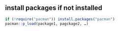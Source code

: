 ## install packages if not installed

```r
if (!require("pacman")) install.packages("pacman")
pacman::p_load(package1, pagckage2, …)
```
